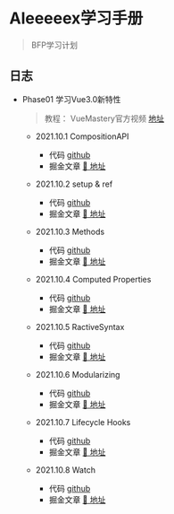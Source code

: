 # Aleeeeex学习手册 

> BFP学习计划



## 日志

- Phase01 学习Vue3.0新特性

  > 教程： VueMastery官方视频  [地址](https://www.bilibili.com/video/BV1nz4y1y7Mi)

  - 2021.10.1  CompositionAPI
    - 代码  [github](https://github.com/su37josephxia/vue3-study/blob/master/vue-mastery/composition-api/demo/src/components/composables/use-event-space.js)
    - 掘金文章  [🔗 地址](https://juejin.cn/post/6909247394904702984)
    
   - 2021.10.2  setup & ref
      - 代码 [github](https://github.com/su37josephxia/vue3-study/blob/master/vue-mastery/composition-api/demo/src/components/Computed.vue)
      - 掘金文章 [🔗 地址](https://juejin.cn/post/6909247394904702984)

   - 2021.10.3  Methods
        - 代码  [github](https://github.com/su37josephxia/vue3-study/blob/master/vue-mastery/composition-api/demo/src/components/Method.vue)
        - 掘金文章  [🔗 地址](https://juejin.cn/post/6909247394904702984)
    - 2021.10.4  Computed Properties
      - 代码 [github](https://github.com/su37josephxia/vue3-study/blob/master/vue-mastery/composition-api/demo/src/components/Computed.vue)
      - 掘金文章  [🔗 地址](https://juejin.cn/post/6909247394904702984)
   - 2021.10.5  RactiveSyntax
      - 代码  [github](https://github.com/su37josephxia/vue3-study/blob/master/vue-mastery/composition-api/demo/src/components/reactiveSynatx.vue)
      - 掘金文章  [🔗 地址](https://juejin.cn/post/6909247394904702984)
    - 2021.10.6  Modularizing
      - 代码  [github](https://github.com/su37josephxia/vue3-study/tree/master/vue-mastery/composition-api/demo/src/components/Modularizing)
      - 掘金文章  [🔗 地址](https://juejin.cn/post/6909247394904702984)
    - 2021.10.7  Lifecycle Hooks
      - 代码  [github](https://github.com/su37josephxia/vue3-study/blob/master/vue-mastery/composition-api/demo/src/components/LifecycleHooks.js)
      - 掘金文章  [🔗 地址](https://juejin.cn/post/6909247394904702984)
    - 2021.10.8  Watch
      - 代码  [github](https://github.com/su37josephxia/vue3-study/blob/master/vue-mastery/composition-api/demo/src/components/Watch.vue)
      - 掘金文章  [🔗 地址](https://juejin.cn/post/6909247394904702984)

